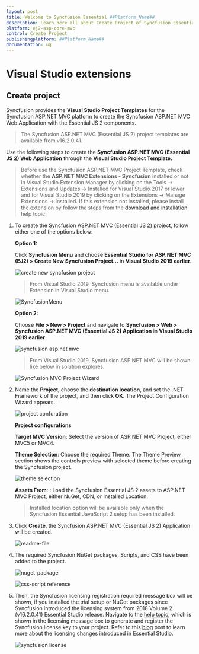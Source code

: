```yaml
---
layout: post
title: Welcome to Syncfusion Essential ##Platform_Name##
description: Learn here all about Create Project of Syncfusion Essential ##Platform_Name## widgets based on HTML5 and jQuery.
platform: ej2-asp-core-mvc
control: Create Project
publishingplatform: ##Platform_Name##
documentation: ug
---
```


# Visual Studio extensions

## Create project

Syncfusion provides the **Visual Studio Project Templates** for the Syncfusion ASP.NET MVC platform to create the Syncfusion ASP.NET MVC Web Application with the Essential JS 2 components.

> The Syncfusion ASP.NET MVC (Essential JS 2) project templates are available from v16.2.0.41.

Use the following steps to create the **Syncfusion ASP.NET MVC (Essential JS 2) Web Application** through the **Visual Studio Project Template.**

> Before use the Syncfusion ASP.NET MVC Project Template, check whether the **ASP.NET MVC Extensions - Syncfusion** installed or not in Visual Studio Extension Manager by clicking on the Tools -> Extensions and Updates -> Installed for Visual Studio 2017 or lower and for Visual Studio 2019 by clicking on the Extensions -> Manage Extensions -> Installed. If this extension not installed, please install the extension by follow the steps from the [download and installation](https://ej2.syncfusion.com/aspnetmvc/documentation/visual-studio-integration/VS2019-Extensions/download-and-installation/) help topic.

1. To create the Syncfusion ASP.NET MVC (Essential JS 2) project, follow either one of the options below:

    **Option 1:**

    Click **Syncfusion Menu** and choose **Essential Studio for ASP.NET MVC (EJ2) > Create New Syncfusion Project…** in **Visual Studio 2019 earlier**.

    ![create new syncfusion project](../images/new-syncfusion-project.png)

    > From Visual Studio 2019, Syncfusion menu is available under Extension in Visual Studio menu.

    ![SyncfusionMenu](../images/SyncfusionMenu.png)

    **Option 2:**

    Choose **File > New > Project** and navigate to **Syncfusion > Web > Syncfusion ASP.NET MVC (Essential JS 2) Application** in **Visual Studio 2019 earlier**.

    ![syncfusion asp.net mvc](../images/syncfusion-aspmvc-application.png)

    > From Visual Studio 2019, Syncfusion ASP.NET MVC will be shown like below in solution explores.

    ![Syncfusion MVC Project Wizard](../images/SyncfusionMvcProjectWizard.png)

2. Name the **Project**, choose the **destination location**, and set the .NET Framework of the project, and then click **OK**. The Project Configuration Wizard appears.

    ![project confuration](../images/project-configuration.png)

    **Project configurations**

    **Target MVC Version**: Select the version of ASP.NET MVC Project, either MVC5 or MVC4.

    **Theme Selection**: Choose the required Theme. The Theme Preview section shows the controls preview with selected theme before creating the Syncfusion project.

    ![theme selection](../images/theme-selection.png)

    **Assets From**: : Load the Syncfusion Essential JS 2 assets to ASP.NET MVC Project, either NuGet, CDN, or Installed Location.

    > Installed location option will be available only when the Syncfusion Essential JavaScript 2 setup has been installed.

3. Click **Create**, the Syncfusion ASP.NET MVC (Essential JS 2) Application will be created.

    ![readme-file](../images/readme-file.PNG)

4. The required Syncfusion NuGet packages, Scripts, and CSS have been added to the project.

    ![nuget-package](../images/nuget.png)

    ![css-script reference](../images/css-scripts-reference.png)

5. Then, the Syncfusion licensing registration required message box will be shown, if you installed the trial setup or NuGet packages since Syncfusion introduced the licensing system from 2018 Volume 2 (v16.2.0.41) Essential Studio release. Navigate to the [help topic](https://help.syncfusion.com/common/essential-studio/licensing/license-key#how-to-generate-syncfusion-license-key), which is shown in the licensing message box to generate and register the Syncfusion license key to your project. Refer to this [blog](https://blog.syncfusion.com/post/whats-new-in-2018-volume-2-licensing-changes-in-the-1620x-version-of-essential-studio.aspx) post to learn more about the licensing changes introduced in Essential Studio.

    ![syncfusion license](../images/syncfusion-license.png)
